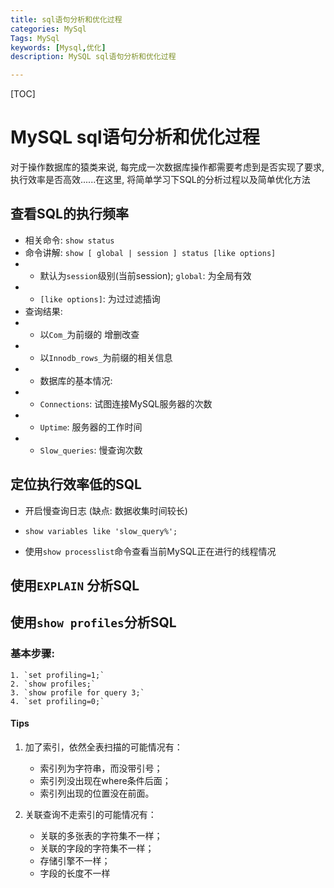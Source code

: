 ```yaml
---
title: sql语句分析和优化过程
categories: MySql
Tags: MySql
keywords: [Mysql,优化]
description: MySQL sql语句分析和优化过程

---
```


[TOC]
# MySQL sql语句分析和优化过程
  对于操作数据库的猿类来说, 每完成一次数据库操作都需要考虑到是否实现了要求, 执行效率是否高效......在这里, 将简单学习下SQL的分析过程以及简单优化方法
## 查看SQL的执行频率
  * 相关命令: `show status`
  * 命令讲解: `show [ global | session ] status [like options]`
  * * 默认为`session`级别(当前session); `global`: 为全局有效
  * * `[like options]`: 为过过滤插询
  * 查询结果:
  * * 以`Com_`为前缀的 增删改查
  * * 以`Innodb_rows_`为前缀的相关信息
  * * 数据库的基本情况:
  * * `Connections`: 试图连接MySQL服务器的次数
  * * `Uptime`: 服务器的工作时间
  * * `Slow_queries`: 慢查询次数

## 定位执行效率低的SQL
  * 开启慢查询日志 (缺点: 数据收集时间较长)

  * ```mysql
    show variables like 'slow_query%';
    ```

  * 使用`show processlist`命令查看当前MySQL正在进行的线程情况

## 使用`EXPLAIN` 分析SQL

## 使用`show profiles`分析SQL
### 基本步骤:
    1. `set profiling=1;`
    2. `show profiles;`
    3. `show profile for query 3;`
    4. `set profiling=0;`

#### Tips

1. 加了索引，依然全表扫描的可能情况有：
   * 索引列为字符串，而没带引号；
   * 索引列没出现在where条件后面；
   * 索引列出现的位置没在前面。

2. 关联查询不走索引的可能情况有：
   * 关联的多张表的字符集不一样；
   * 关联的字段的字符集不一样；
   * 存储引擎不一样；
   * 字段的长度不一样